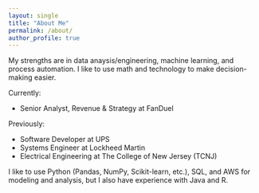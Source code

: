 ```yaml
---
layout: single
title: "About Me"
permalink: /about/
author_profile: true
---
```


My strengths are in data anaysis/engineering, machine learning, and process automation. I like to use math and technology to make decision-making easier.

Currently:
  - Senior Analyst, Revenue & Strategy at FanDuel

Previously:
  - Software Developer at UPS
  - Systems Engineer at Lockheed Martin
  - Electrical Engineering at The College of New Jersey (TCNJ)

I like to use Python (Pandas, NumPy, Scikit-learn, etc.), SQL, and AWS for modeling and analysis, but I also have experience with Java and R.
